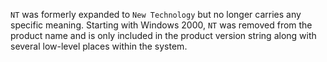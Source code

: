 `NT` was formerly expanded to `New Technology` but no longer carries any specific meaning. Starting with Windows 2000, `NT` was removed from the product name and is only included in the product version string along with several low-level places within the system.